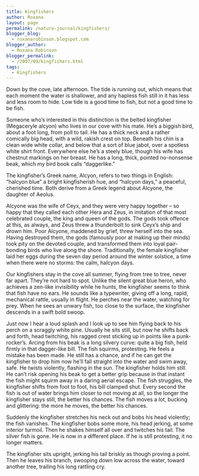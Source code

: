 ```yaml
---
title: Kingfishers
author: Roxana
layout: page
permalink: /nature-journal/kingfishers/
blogger_blog:
  - roxanarobinson.blogspot.com
blogger_author:
  - Roxana Robinson
blogger_permalink:
  - /2007/09/kingfishers.html
tags:
  - Kingfishers
---
```

Down by the cove, late afternoon. The tide is running out, which means that each moment the water is shallower, and any hapless fish still in it has less and less room to hide. Low tide is a good time to fish, but not a good time to be fish.

Someone who&#8217;s interested in this distinction is the belted kingfisher (Megaceryle alcyon) who lives in our cove with his mate. He&#8217;s a biggish bird, about a foot long, from poll to tail. He has a thick neck and a rather comically big head, with a wild, rakish crest on top. Beneath his chin is a clean wide white collar, and below that a sort of blue jabot, over a spotless white shirt front. Everywhere else he&#8217;s a steely blue, though his wife has chestnut markings on her breast. He has a long, thick, pointed no-nonsense beak, which my bird book calls &#8220;daggerlike.&#8221;

The kingfisher&#8217;s Greek name, Alcyon, refers to two things in English: &#8220;halcyon blue&#8221; a bright kingfisherish hue, and &#8220;halcyon days,&#8221; a peaceful, cherished time. Both derive from a Greek legend about Alcyone, the daughter of Aeolus.

Alcyone was the wife of Ceyx, and they were very happy together &#8211; so happy that they called each other Hera and Zeus, in imitation of that most celebrated couple, the king and queen of the gods. The gods took offence at this, as always, and Zeus threw a thunderbolt to sink Ceyx&#8217;s ship and drown him. Poor Alcyone, maddened by grief, threw herself into the sea. Having destroyed them, the gods (famously poor at making up their minds) took pity on the devoted couple, and transformed them into loyal pair-bonding birds who live along the shore. Traditionally, the female kingfisher laid her eggs during the seven day period around the winter solstice, a time when there were no storms: the calm, halcyon days.

Our kingfishers stay in the cove all summer, flying from tree to tree, never far apart. They&#8217;re not hard to spot. Unlike the silent great blue heron, who achieves a zen-like invisibility while he hunts, the kingfisher seems to think that fish have no ears. He sounds like a typewriter, giving off a long, rapid, mechanical rattle, usually in flight. He perches near the water, watching for prey. When he sees an unwary fish, too close to the surface, the kingfisher descends in a swift bold swoop.

Just now I hear a loud splash and I look up to see him flying back to his perch on a scraggly white pine. Usually he sits still, but now he shifts back and forth, head twitching, his ragged crest sticking up in points like a punk-rocker&#8217;s. Arcing from his beak is a long silvery curve: quite a big fish, held firmly in that dagger-like bill. The fish squirms, protesting. He feels a mistake has been made. He still has a chance, and if he can get the kingfisher to drop him now he&#8217;ll fall straight into the water and swim away, safe. He twists violently, flashing in the sun. The kingfisher holds him still. He can&#8217;t risk opening his beak to get a better grip because in that instant the fish might squirm away in a daring aerial escape. The fish struggles, the kingfisher shifts from foot to foot, his bill clamped shut. Every second the fish is out of water brings him closer to not moving at all, so the longer the kingfisher stays still, the better his chances. The fish moves a lot, bucking and glittering: the more he moves, the better his chances.

Suddenly the kingfisher stretches his neck out and bobs his head violently; the fish vanishes. The kingfisher bobs some more, his head jerking, at some interior turmoil. Then he shakes himself all over and twitches his tail. The silver fish is gone. He is now in a different place. If he is still protesting, it no longer matters.

The kingfisher sits upright, jerking his tail briskly as though proving a point. Then he leaves his branch, swooping down low across the water, toward another tree, trailing his long rattling cry.